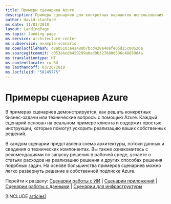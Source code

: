 ```yaml
---
title: Примеры сценариев Azure
description: Примеры сценариев для конкретных вариантов использования
author: david-stanford
ms.date: 11/01/2018
layout: LandingPage
ms.topic: landing-page
ms.service: architecture-center
ms.subservice: example-scenario
ms.openlocfilehash: d8ab5103a42480b7bcd428a40afe05d15c00526a
ms.sourcegitcommit: c053e6edb429299a0ad9b327888d596c48859d4a
ms.translationtype: HT
ms.contentlocale: ru-RU
ms.lasthandoff: 03/20/2019
ms.locfileid: "58245775"
---
```

# <a name="azure-example-scenarios"></a>Примеры сценариев Azure

В примерах сценариев демонстрируется, как решать конкретных бизнес-задачи или технические вопросы с помощью Azure. Каждый сценарий основан на реальном примере клиента и содержит простые инструкции, которые помогут ускорить реализацию ваших собственных решений.

В каждом сценарии представлена схема архитектуры, потоки данных и сведения о технических компонентах. Вы также ознакомитесь с рекомендациями по запуску решения в рабочей среде, узнаете о статьях расходов на реализацию решения и других способах решения подобных задач. На основе большинства примеров сценариев можно легко развернуть решение в собственной подписке Azure.

Перейти к разделу: [Сценарии работы с ИИ](#ai-scenarios) | [Сценарии приложений](#application-scenarios) | [Сценарии работы с данными](#data-scenarios) | [Сценарии для инфраструктуры](#infrastructure-scenarios)

[!INCLUDE [articles](../../includes/scenario_articles-experimental.md)]